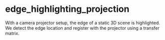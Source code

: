 # edge_highlighting_projection
With a camera projector setup, the edge of a static 3D scene is highlighted. We detect the edge location and register with the projector using a transfer matrix. 
